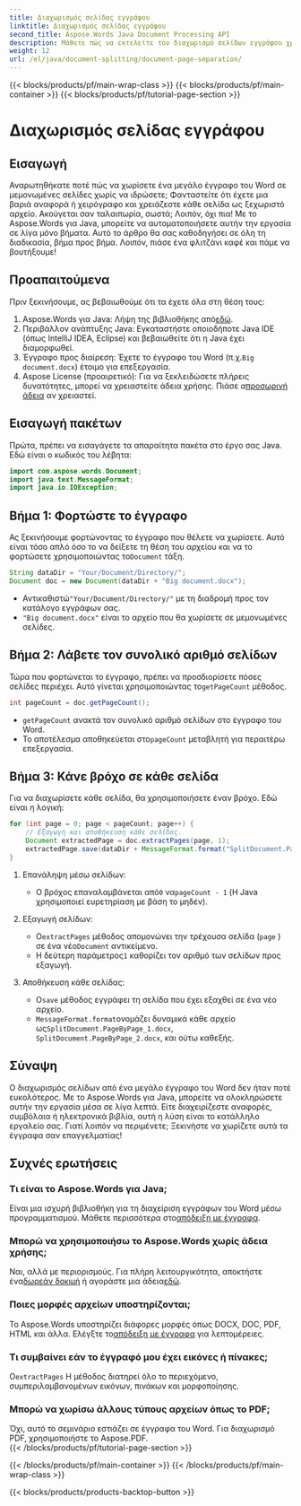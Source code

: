 ```yaml
---
title: Διαχωρισμός σελίδας εγγράφου
linktitle: Διαχωρισμός σελίδας εγγράφου
second_title: Aspose.Words Java Document Processing API
description: Μάθετε πώς να εκτελείτε τον διαχωρισμό σελίδων εγγράφου χρησιμοποιώντας το Aspose.Words για Java. Αυτός ο περιεκτικός οδηγός παρέχει οδηγίες βήμα προς βήμα και πηγαίο κώδικα για αποτελεσματική επεξεργασία εγγράφων.
weight: 12
url: /el/java/document-splitting/document-page-separation/
---
```


{{< blocks/products/pf/main-wrap-class >}}
{{< blocks/products/pf/main-container >}}
{{< blocks/products/pf/tutorial-page-section >}}

# Διαχωρισμός σελίδας εγγράφου

## Εισαγωγή

Αναρωτηθήκατε ποτέ πώς να χωρίσετε ένα μεγάλο έγγραφο του Word σε μεμονωμένες σελίδες χωρίς να ιδρώσετε; Φανταστείτε ότι έχετε μια βαριά αναφορά ή χειρόγραφο και χρειάζεστε κάθε σελίδα ως ξεχωριστό αρχείο. Ακούγεται σαν ταλαιπωρία, σωστά; Λοιπόν, όχι πια! Με το Aspose.Words για Java, μπορείτε να αυτοματοποιήσετε αυτήν την εργασία σε λίγα μόνο βήματα. Αυτό το άρθρο θα σας καθοδηγήσει σε όλη τη διαδικασία, βήμα προς βήμα. Λοιπόν, πιάσε ένα φλιτζάνι καφέ και πάμε να βουτήξουμε!


## Προαπαιτούμενα  

Πριν ξεκινήσουμε, ας βεβαιωθούμε ότι τα έχετε όλα στη θέση τους:  

1.  Aspose.Words για Java: Λήψη της βιβλιοθήκης από[εδώ](https://releases.aspose.com/words/java/).  
2. Περιβάλλον ανάπτυξης Java: Εγκαταστήστε οποιοδήποτε Java IDE (όπως IntelliJ IDEA, Eclipse) και βεβαιωθείτε ότι η Java έχει διαμορφωθεί.  
3.  Έγγραφο προς διαίρεση: Έχετε το έγγραφο του Word (π.χ.`Big document.docx`) έτοιμο για επεξεργασία.  
4.  Aspose License (προαιρετικό): Για να ξεκλειδώσετε πλήρεις δυνατότητες, μπορεί να χρειαστείτε άδεια χρήσης. Πιάσε α[προσωρινή άδεια](https://purchase.aspose.com/temporary-license/) αν χρειαστεί.  


## Εισαγωγή πακέτων  

Πρώτα, πρέπει να εισαγάγετε τα απαραίτητα πακέτα στο έργο σας Java. Εδώ είναι ο κωδικός του λέβητα:  

```java
import com.aspose.words.Document;
import java.text.MessageFormat;
import java.io.IOException;
```  


## Βήμα 1: Φορτώστε το έγγραφο  

Ας ξεκινήσουμε φορτώνοντας το έγγραφο που θέλετε να χωρίσετε. Αυτό είναι τόσο απλό όσο το να δείξετε τη θέση του αρχείου και να το φορτώσετε χρησιμοποιώντας το`Document` τάξη.  

```java
String dataDir = "Your/Document/Directory/";
Document doc = new Document(dataDir + "Big document.docx");
```  

-  Αντικαθιστώ`"Your/Document/Directory/"` με τη διαδρομή προς τον κατάλογο εγγράφων σας.  
- `"Big document.docx"` είναι το αρχείο που θα χωρίσετε σε μεμονωμένες σελίδες.  


## Βήμα 2: Λάβετε τον συνολικό αριθμό σελίδων  

 Τώρα που φορτώνεται το έγγραφο, πρέπει να προσδιορίσετε πόσες σελίδες περιέχει. Αυτό γίνεται χρησιμοποιώντας το`getPageCount` μέθοδος.  

```java
int pageCount = doc.getPageCount();
```  

- `getPageCount` ανακτά τον συνολικό αριθμό σελίδων στο έγγραφο του Word.  
-  Το αποτέλεσμα αποθηκεύεται στο`pageCount` μεταβλητή για περαιτέρω επεξεργασία.  


## Βήμα 3: Κάνε βρόχο σε κάθε σελίδα  

Για να διαχωρίσετε κάθε σελίδα, θα χρησιμοποιήσετε έναν βρόχο. Εδώ είναι η λογική:  

```java
for (int page = 0; page < pageCount; page++) {
    // Εξαγωγή και αποθήκευση κάθε σελίδας.
    Document extractedPage = doc.extractPages(page, 1);
    extractedPage.save(dataDir + MessageFormat.format("SplitDocument.PageByPage_{0}.docx", page + 1));
}
```  

1. Επανάληψη μέσω σελίδων:  
   -  Ο βρόχος επαναλαμβάνεται από`0` να`pageCount - 1` (Η Java χρησιμοποιεί ευρετηρίαση με βάση το μηδέν).  

2. Εξαγωγή σελίδων:  
   -  Ο`extractPages` μέθοδος απομονώνει την τρέχουσα σελίδα (`page` ) σε ένα νέο`Document` αντικείμενο.  
   -  Η δεύτερη παράμετρος`1` καθορίζει τον αριθμό των σελίδων προς εξαγωγή.  

3. Αποθήκευση κάθε σελίδας:  
   -  Ο`save` μέθοδος εγγράφει τη σελίδα που έχει εξαχθεί σε ένα νέο αρχείο.  
   - `MessageFormat.format`ονομάζει δυναμικά κάθε αρχείο ως`SplitDocument.PageByPage_1.docx`, `SplitDocument.PageByPage_2.docx`, και ούτω καθεξής.  


## Σύναψη  

Ο διαχωρισμός σελίδων από ένα μεγάλο έγγραφο του Word δεν ήταν ποτέ ευκολότερος. Με το Aspose.Words για Java, μπορείτε να ολοκληρώσετε αυτήν την εργασία μέσα σε λίγα λεπτά. Είτε διαχειρίζεστε αναφορές, συμβόλαια ή ηλεκτρονικά βιβλία, αυτή η λύση είναι το κατάλληλο εργαλείο σας. Γιατί λοιπόν να περιμένετε; Ξεκινήστε να χωρίζετε αυτά τα έγγραφα σαν επαγγελματίας!  


## Συχνές ερωτήσεις  

### Τι είναι το Aspose.Words για Java;  
 Είναι μια ισχυρή βιβλιοθήκη για τη διαχείριση εγγράφων του Word μέσω προγραμματισμού. Μάθετε περισσότερα στο[απόδειξη με έγγραφα](https://reference.aspose.com/words/java/).  

### Μπορώ να χρησιμοποιήσω το Aspose.Words χωρίς άδεια χρήσης;  
 Ναι, αλλά με περιορισμούς. Για πλήρη λειτουργικότητα, αποκτήστε ένα[δωρεάν δοκιμή](https://releases.aspose.com/) ή αγοράστε μια άδεια[εδώ](https://purchase.aspose.com/buy).  

### Ποιες μορφές αρχείων υποστηρίζονται;  
 Το Aspose.Words υποστηρίζει διάφορες μορφές όπως DOCX, DOC, PDF, HTML και άλλα. Ελέγξτε το[απόδειξη με έγγραφα](https://reference.aspose.com/words/java/) για λεπτομέρειες.  

### Τι συμβαίνει εάν το έγγραφό μου έχει εικόνες ή πίνακες;  
 Ο`extractPages` Η μέθοδος διατηρεί όλο το περιεχόμενο, συμπεριλαμβανομένων εικόνων, πινάκων και μορφοποίησης.  

### Μπορώ να χωρίσω άλλους τύπους αρχείων όπως το PDF;  
Όχι, αυτό το σεμινάριο εστιάζει σε έγγραφα του Word. Για διαχωρισμό PDF, χρησιμοποιήστε το Aspose.PDF.  
{{< /blocks/products/pf/tutorial-page-section >}}

{{< /blocks/products/pf/main-container >}}
{{< /blocks/products/pf/main-wrap-class >}}

{{< blocks/products/products-backtop-button >}}
